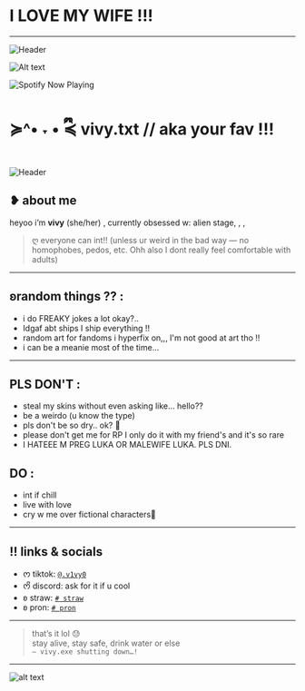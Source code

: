 # I LOVE MY WIFE !!! 
 

---

![Header](https://media.tenor.com/JCnvb5By8qIAAAAj/banner-devider.gif) 

![Alt text](https://media1.tenor.com/m/e-hxJJ4teakAAAAC/pink-anime-aesthetic-anime.gif) 

![Spotify Now Playing](https://spotify-github-profile.kittinanx.com/api/view.svg?uid=avjz40jgsjeiv5bgzoeqoaztt&cover_image=true&theme=novatorem&show_offline=true&background_color=121212&interchange=true&bar_color=ffffff&bar_color_cover=true)


# ≽^• ˕ • ྀི≼ vivy.txt // aka your fav !!! 

![Header](https://c.tenor.com/901vEQW9h-IAAAAd/tenor.gif) 

##  ❥ about me
heyoo i’m **vivy** (she/her) 
, currently obsessed w: alien stage, , , 

> ღ everyone can int!! (unless ur weird in the bad way — no homophobes, pedos, etc. Ohh also I dont really feel comfortable with adults)

---

##  ʚrandom things ?? :
- i do FREAKY jokes a lot okay?.. 
- Idgaf abt ships I ship everything !! 
- random art for fandoms i hyperfix on,,, I'm not good at art tho !! 
- i can be a meanie most of the time... 
---

## PLS DON'T :
- steal my skins without even asking like… hello??
- be a weirdo (u know the type)
- pls don't be so dry.. ok? 🥹
- please don't get me for RP I only do it with my friend's and it's so rare
- I HATEEE M PREG LUKA OR MALEWIFE LUKA. PLS DNI.

## DO :
- int if chill
- live with love
- cry w me over fictional characters🥹

---

## !! links & socials
- ᰔ tiktok: [`@.v1vy0`](https://www.tiktok.com/@.v1vy0?_t=ZS-8yEcPQv89VH&_r=1)
- ᰔᩚ discord: ask for it if u cool
- ʚ straw: [`# straw`](https://v1vyheartz.straw.page) 
- ʚ pron: [`# pron`]( https://en.pronouns.page/@V1vyheartz) 

---

> that’s it lol 😓  
> stay alive, stay safe, drink water or else  
> `– vivy.exe shutting down…!`

---


![alt text](https://media.tenor.com/XGAxTd1hTKAAAAAi/needy-girl-overdose-needy-streamer-overload.gif) 

